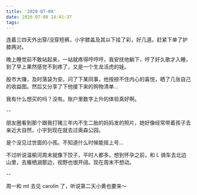 ```yaml
---
title: '2020-07-08'
date: 2020-07-08 14:41:37
tags:
---
```


连着三四天外出穿/没穿短裤，小宇膝盖及其以下挂了彩，好几道。赶紧下单了护膝两对。

晚上睡觉前不敢站起来，一站就疼得哼哼哼，我安抚他躺下，哼了好久歌才入睡，到了早上果然感觉不到疼了，又是一个生龙活虎的娃。

股市大赚，及时落袋为安。问了下某同事，他按捺不住内心的喜悦，晒了几张自己的收益图。然后又分享了下他接下来的购物清单...

我有什么想买的吗？没有。账户里数字上升的体验真好啊。

--

朋友圈看到那个跟我打赌三年内不生二胎的妈妈发的照片，她好像经常带着孩子去亲近大自然，小宇到现在就去过奥森公园。

是个没见过世面的小孩。不知道什么时候能摇上号...

不过听说温榆河周末就像下饺子，平时人都多。想到怀孕之前，和 L 骑车去北边山里，去雁栖湖那边，视野也很开阔。现在周末不想动。

--

周一和 mt 去见 carolin 了，听说第二天小黄也要来～

